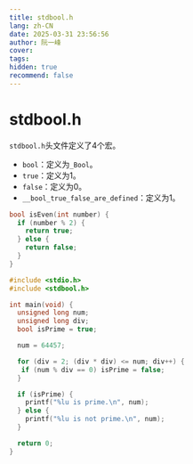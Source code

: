 ```yaml
---
title: stdbool.h
lang: zh-CN
date: 2025-03-31 23:56:56
author: 阮一峰
cover: 
tags:
hidden: true
recommend: false
---
```


# stdbool.h

`stdbool.h`头文件定义了4个宏。

- `bool`：定义为`_Bool`。
- `true`：定义为1。
- `false`：定义为0。
- `__bool_true_false_are_defined`：定义为1。

```c
bool isEven(int number) {
  if (number % 2) {
    return true;
  } else {
    return false;
  }
}
```

```c
#include <stdio.h>
#include <stdbool.h>

int main(void) {
  unsigned long num;
  unsigned long div;
  bool isPrime = true;

  num = 64457;

  for (div = 2; (div * div) <= num; div++) {
   if (num % div == 0) isPrime = false;
  }

  if (isPrime) {
    printf("%lu is prime.\n", num);
  } else {
    printf("%lu is not prime.\n", num);
  }

  return 0;
}
```
